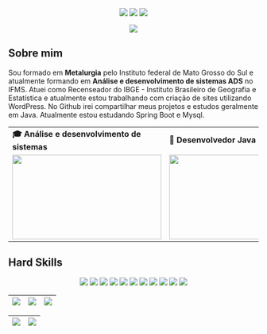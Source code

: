 <div align="center">
  <!-- Work Links -->
  <a href="https://github.com/leonneto" target="_blank"><img src="https://img.shields.io/badge/GitHub-100000?style=for-the-badge&logo=github&logoColor=white" target="_blank"></a>
  <a href = "mailto:netoleonardo876@gmail.com"><img src="https://img.shields.io/badge/Gmail-D14836?style=for-the-badge&logo=gmail&logoColor=white"></a>
   <img src="https://img.shields.io/badge/Switch-E60012?style=for-the-badge&logo=nintendo-switch&logoColor=white">
  
  <!-- OTH Links -->
 

  <a href="https://steamcommunity.com/id/NogitsuneNight/" target="_blank"><img src="https://img.shields.io/badge/Steam-000000?style=for-the-badge&logo=steam&logoColor=white" target="_blank"></a>
</div>

## Sobre mim

Sou formado em <b>Metalurgia</b> pelo Instituto federal de Mato Grosso do Sul e atualmente formando em <b>Análise e desenvolvimento de sistemas ADS</b> no IFMS. Atuei como Recenseador do IBGE - Instituto Brasileiro de Geografia e Estatística e atualmente estou trabalhando com criação de sites utilizando WordPress. No Github irei  compartilhar meus projetos e estudos geralmente em Java. Atualmente estou estudando Spring Boot e Mysql.

<div align="center">
  <table>
    <tr>
      <td><b>🎓 Análise e desenvolvimento de sistemas</b></td>
      <td><b>🧪 Desenvolvedor Java</b></td>
    </tr>
    <tr>
      <td><img src="https://bkpsitecpsnew.blob.core.windows.net/uploadsitecps/sites/1/2020/10/analise_desenvolvimento_sistemas_DCStudio_Freepik.jpg" width="300px" height="170px"></td>
      <td><img src="https://programmerhumor.io/wp-content/uploads/2022/12/programmerhumor-io-java-memes-backend-memes-9a563a8f973239d.png" width="300px" height="170px"> </td>
    </tr>
  </table>
</div>



## Hard Skills
<!--  <img height="160em" src="https://github-readme-stats.vercel.app/api?username=andreinaoliveira&show_icons=true&theme=synthwave&include_all_commits=true&count_private=true%22/"> --> 
<div align="center">
  
  <!--CSS3 --> <img src = "https://img.shields.io/badge/css3-%231572B6.svg?style=for-the-badge&logo=css3&logoColor=white">
  <!--HTML5 --> <img src = "https://img.shields.io/badge/html5-%23E34F26.svg?style=for-the-badge&logo=html5&logoColor=white"> 
  <!--Java--> <img src="https://img.shields.io/badge/java-%23ED8B00.svg?style=for-the-badge&logo=openjdk&logoColor=white">
  <!--Kotlin --> <img src="https://img.shields.io/badge/kotlin-%237F52FF.svg?style=for-the-badge&logo=kotlin&logoColor=white">
  <!--AndroidStudio --> <img src="https://img.shields.io/badge/Android%20Studio-3DDC84.svg?style=for-the-badge&logo=android-studio&logoColor=white" >
  <!-- C# --> <img src="https://img.shields.io/badge/c%23-%23239120.svg?style=for-the-badge&logo=csharp&logoColor=white">
  <!-- Spring --> <img src="https://img.shields.io/badge/spring-%236DB33F.svg?style=for-the-badge&logo=spring&logoColor=white">
  <!-- Docker --> <img src="https://img.shields.io/badge/docker-%230db7ed.svg?style=for-the-badge&logo=docker&logoColor=white">
  <!-- Apache Maven --> <img src="https://img.shields.io/badge/Apache%20Maven-C71A36?style=for-the-badge&logo=Apache%20Maven&logoColor=white">
  <!-- SQL --> <img src="https://img.shields.io/badge/mysql-%2300f.svg?style=for-the-badge&logo=mysql&logoColor=white">
  <!-- WordPress --> <img src = "https://img.shields.io/badge/WordPress-%23117AC9.svg?style=for-the-badge&logo=WordPress&logoColor=white" >
  
  <br>
</div>


<!-- 
theme=ocean_dark 
tokyonight: 35AFA3 Green | BF91F3 Purple | 1A1B27 Dark 
-->


| ![](http://github-profile-summary-cards.vercel.app/api/cards/stats?username=leonneto&theme=tokyonight) | ![](http://github-profile-summary-cards.vercel.app/api/cards/repos-per-language?username=leonneto&hide=Html&theme=tokyonight) | ![](http://github-profile-summary-cards.vercel.app/api/cards/most-commit-language?username=leonneto&theme=tokyonight) |
| :-: | :-: | :-: |

| ![](http://github-profile-summary-cards.vercel.app/api/cards/profile-details?username=leonneto&theme=tokyonight) | ![](https://github-readme-streak-stats.herokuapp.com/?user=leonneto&theme=tokyonight&hide_border=true&date_format=M%20j%5B%2C%20Y%5D&background=1A1B27&stroke=35AFA3&ring=BF91F3&fire=BF91F3&currStreakNum=BF91F3&sideNums=BF91F3&currStreakLabel=BF91F3&sideLabels=BF91F3&dates=35AFA3) |
| :-: | :-: |
